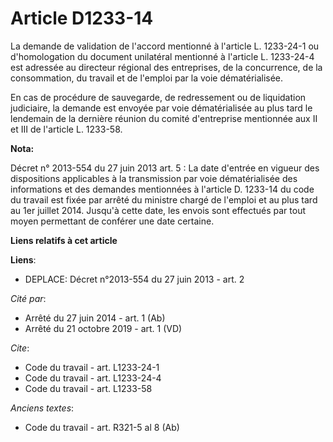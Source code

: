 # Article D1233-14

La demande de validation de l'accord mentionné à l'article L. 1233-24-1 ou d'homologation du document unilatéral mentionné à
l'article L. 1233-24-4 est adressée au directeur régional des entreprises, de la concurrence, de la consommation, du travail
et de l'emploi par la voie dématérialisée. 

En cas de procédure de sauvegarde, de redressement ou de liquidation judiciaire, la demande est envoyée par voie
dématérialisée au plus tard le lendemain de la dernière réunion du comité d'entreprise mentionnée aux II et III de l'article
L. 1233-58.

**Nota:**

Décret n° 2013-554 du 27 juin 2013 art. 5 : La date d'entrée en vigueur des dispositions applicables à la transmission par
voie dématérialisée des informations et des demandes mentionnées à l'article D. 1233-14 du code du travail est fixée par
arrêté du ministre chargé de l'emploi et au plus tard au 1er juillet 2014. Jusqu'à cette date, les envois sont effectués par
tout moyen permettant de conférer une date certaine.

**Liens relatifs à cet article**

**Liens**:

  - DEPLACE: Décret n°2013-554 du 27 juin 2013 - art. 2

_Cité par_:

  - Arrêté du 27 juin 2014 - art. 1 (Ab)
  - Arrêté du 21 octobre 2019 - art. 1 (VD)

_Cite_:

  - Code du travail - art. L1233-24-1
  - Code du travail - art. L1233-24-4
  - Code du travail - art. L1233-58

_Anciens textes_:

  - Code du travail - art. R321-5 al 8 (Ab)
